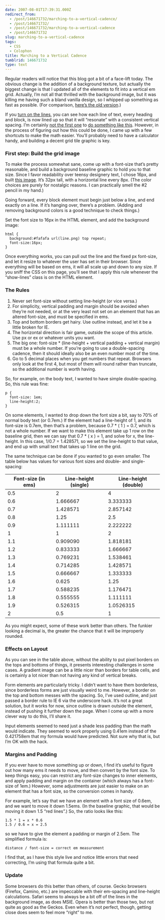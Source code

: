 ```yaml
---
date: 2007-08-01T17:39:31.000Z
redirect_from:
  - /post/146671732/marching-to-a-vertical-cadence/
  - /post/146671732/
  - /post/146671732/marching-to-a-vertical-cadence
  - /post/146671732
slug: marching-to-a-vertical-cadence
tags:
  - CSS
  - Colophon
title: Marching to a Vertical Cadence
tumblrid: 146671732
type: text
---
```

<p>Regular readers will notice that this blog got a bit of a face-lift today.  The obvious change is the addition of a background texture, but actually the biggest change is that I updated all of the elements to fit into a vertical em grid.  Actually, I&rsquo;m not all that thrilled with the background image, but it was killing me having such a bland vanilla design, so I whipped up something as fast as possible.  (For comparison, <a href="http://?version=1.0">here&rsquo;s the old version</a>.)</p>

<p>If you <a href="http://?show_lines">turn on the lines</a>, you can see how each line of text, every heading and block, is now lined up so that it will &ldquo;resonate&rdquo; with a consistent vertical spacing.  I&rsquo;m certainly <a href="http://24ways.org/2006/compose-to-a-vertical-rhythm">not the first one</a> to <a href="http://alistapart.com/articles/settingtypeontheweb">do something like this</a>.  However, in the process of figuring out how this could be done, I came up with a few shortcuts to make the math easier.  You&rsquo;ll probably need to have a calculator handy, and building a decent grid tile graphic is key.</p>

<h3>First step: Build the grid image</h3>

<p>To make the process somewhat sane, come up with a font-size that&rsquo;s pretty reasonable, and build a background baseline graphic to hold you to that size.  Since I favor readability over teensy designery text, I chose 16px, and built <a href="http://foohack.com/blog/wp-content/themes/sandbox/line.png">this image</a>.  It&rsquo;s 32px tall, with a horizontal line every 8px.  (The color choices are purely for nostalgic reasons.  I can practically smell the #2 pencil in my hand.)</p>

<p>Going forward, every block element must begin just below a line, and end exactly on a line.  If it&rsquo;s hanging over, there&rsquo;s a problem.  (Adding and removing background colors is a good technique to check things.)</p>

<p>Set the font size to 16px in the HTML element, and add the background image:</p>

<p><code class="block">html {
  background:#fafafa url(line.png) top repeat;
  font-size:16px;
}</code></p>

<p>Once everything works, you can pull out the line and the fixed px font-size, and let it resize to whatever the user has set in their browser.  Since everything will be based on ems, it will all scale up and down to any size.  If you sniff the CSS on this page, you&rsquo;ll see that I apply this rule whenever the &ldquo;show-lines&rdquo; class is on the HTML element.</p>

<h3>The Rules</h3>

<ol><li>Never set font-size without setting line-height (or vice versa.)</li>
    <li>For simplicity, vertical padding and margin should be avoided when they&rsquo;re not needed, or at the very least not set on an element that has an altered font-size, and must be specified in ems.</li>
    <li>Top and bottom borders get hairy.  Use outline instead, and let it be a little broken for IE.</li>
    <li>The horizontal direction is fair game, outside the scope of this article.  Use px or ex or whatever units you want.</li>
    <li>The big one: font-size * (line-height + vertical padding + vertical margin) must be a whole number.  If you&rsquo;re going to use a double-spacing cadence, then it should ideally also be an even number most of the time.</li>
    <li>Go to 5 decimal places when you get numbers that repeat.  Browsers only look at the first 4, but most of them will round rather than truncate, so the additional number is worth having.</li>
</ol><p>So, for example, on the body text, I wanted to have simple double-spacing.  So, this rule was fine:</p>

<p><code class="block">p {
  font-size: 1em;
  line-height:2;
}</code></p>

<p>On some elements, I wanted to drop down the font size a bit, say to 70% of normal body text (or 0.7em.)  If the element had a line-height of 1, and its font-size is 0.7em, then that&rsquo;s a problem, because 0.7 * ( 1 ) = 0.7, which is not a whole number.  If we want to make this element take up 1 row on the baseline grid, then we can say that 0.7 * ( x ) = 1, and solve for x, the line-height.  In this case, 1/0.7 = 1.428571, so we set the line-height to that value, and end up with small text that takes up 1 line on the grid.</p>

<p>The same technique can be done if you wanted to go even smaller.  The table below has values for various font sizes and double- and single-spacing:</p>

<table><thead><tr><th>Font-size (in ems)</th><th>Line-height (single)</th><th>Line-height (double)</th></tr></thead><tbody><tr><td>0.5</td><td>2</td><td>4</td></tr><tr><td>0.6</td><td>1.666667</td><td>3.333333</td></tr><tr><td>0.7</td><td>1.428571</td><td>2.857142</td></tr><tr><td>0.8</td><td>1.25</td><td>2.5</td></tr><tr><td>0.9</td><td>1.111111</td><td>2.222222</td></tr><tr><td>1</td><td>1</td><td>2</td></tr><tr><td>1.1</td><td>0.909090</td><td>1.818181</td></tr><tr><td>1.2</td><td>0.833333</td><td>1.666667</td></tr><tr><td>1.3</td><td>0.769231</td><td>1.538461</td></tr><tr><td>1.4</td><td>0.714285</td><td>1.428571</td></tr><tr><td>1.5</td><td>0.666667</td><td>1.333333</td></tr><tr><td>1.6</td><td>0.625</td><td>1.25</td></tr><tr><td>1.7</td><td>0.588235</td><td>1.176471</td></tr><tr><td>1.8</td><td>0.555555</td><td>1.111111</td></tr><tr><td>1.9</td><td>0.526315</td><td>1.0526315</td></tr><tr><td>2</td><td>0.5</td><td>1</td></tr></tbody></table><p>As you might expect, some of these work better than others.  The funkier looking a decimal is, the greater the chance that it will be improperly rounded.</p>

<h3>Effects on Layout</h3>

<p>As you can see in the table above, without the ability to put pixel borders on the tops and bottoms of things, it presents interesting challenges in some cases.  A gradient image can be a little nicer than borders for table cells, and is certainly a lot nicer than not having any kind of vertical breaks.</p>

<p>Form elements are particularly tricky.  I didn&rsquo;t want to have them borderless, since borderless forms are just visually weird to me.  However, a border on the top and bottom messes with the spacing.  So, I&rsquo;ve used outline, and just passed a border rule to IE 6 via the underscore hack.  It&rsquo;s not a great solution, but it works for now, since outline is drawn outside the element, instead of pushing it further down the page.  When I come up with a more clever way to do this, I&rsquo;ll share it.</p>

<p>Input elements seemed to need just a shade less padding than the math would indicate.  They seemed to work properly using 0.41em instead of the 0.421758em that my formula would have predicted.  Not sure why that is, but I&rsquo;m OK with the hack.</p>

<h3>Margins and Padding</h3>

<p>If you ever have to move something up or down, I find it&rsquo;s useful to figure out how many ems it needs to move, and then convert by the font size.  To keep things easy, you can restrict any font-size changes to inner elements, and apply padding and margin on the container (which always has a font-size of 1em.)  However, some adjustments are just easier to make on an element that has a font size, so the conversion comes in handy.</p>

<p>For example, let&rsquo;s say that we have an element with a font size of 0.6em, and we want to move it down 1.5ems.  (In the baseline graphic, that would be moving it down 1.5 &ldquo;red lines&rdquo;.)  So, the ratio looks like this:</p>

<p><code class="block">1.5 * 1 = x * 0.6
1.5 / 0.6 = x = 2.5</code></p>

<p>so we have to give the element a padding or margin of 2.5em.  The simplified formula is:</p>

<p><code class="block">distance / font-size = correct em measurement</code></p>

<p>I find that, as I have this style live and notice little errors that need correcting, I&rsquo;m using that formula quite a bit.</p>

<h3>Update</h3>

<p>Some browsers do this better than others, of course.  Gecko browsers (Firefox, Camino, etc.) are impeccable with their em-spacing and line-height calculations.  Safari seems to always be a bit off of the lines in the background image, as does MSIE.  Opera is better than those two, but not quite as good as the Geckos.  Even when it&rsquo;s not perfect, though, getting close does seem to feel more &ldquo;right&rdquo; to me.</p>
